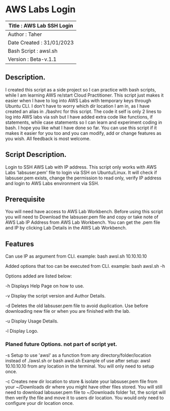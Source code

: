 # AWS Labs Login


|Title : AWS Lab SSH Login  |
|---------------------------|
|Author : Taher             |
|Date Created : 31/01/2023  |
|Bash Script : awsl.sh      |
|Version : Beta-v.1.1       |



## Description.
I created this script as a side project so I can practice with bash scripts, while I am learning AWS re/start Cloud Practitioner. This script just makes it easier when I have to log into AWS Labs with temporary keys through Ubuntu CLI. I don't have to worry which dir location I am in, as I have created an alias in ./bashrc for this script. The code it self is only 2 lines to log into AWS labs via ssh but I have added extra code like functions, if statements, while case statements so I can learn and experiment coding in bash. I hope you like what I have done so far. You can use this script if it makes it easier for you too and you can modify, add or change features as you wish. All feedback is most welcome. 

## Script Description.
Login to SSH AWS Lab with IP address.
This script only works with AWS Labs 'labsuser.pem' file to login via SSH on Ubuntu/Linux.
It will check if labsuser.pem exists, change the permission to read only, verify IP address
and login to AWS Labs environment via SSH.

## Prerequisite
You will need have access to AWS Lab Workbench.
Before using this script you will need to Download the labsuser.pem file and copy or take note of AWS Lab IP Address from AWS Lab Workbench. You can get the .pem file and IP by clicking Lab Details in the AWS Lab Workbench.

## Features
Can use IP as argument from CLI.
example: bash awsl.sh 10.10.10.10

Added options that too can be executed from CLI.
example: bash awsl.sh -h

Options added are listed below:

-h Displays Help Page on how to use.

-v Display the script version and Author Details.

-d Deletes the old labsuser.pem file to avoid duplication. Use before downloading new file or when you are finished with the lab.

-u Display Usage Details.

-l Display Logo.

### Planed future Options. not part of script yet.

-s Setup to use 'awsl' as a function from any directory/folder/location instead of ./awsl.sh or bash awsl.sh 
    Example of use after setup: awsl 10.10.10.10 from any location in the terminal. You will only need to setup once.

-c Creates new dir location to store & isolate your labsuser.pem file from your ~/Downloads dir where you might have other files stored. You will still need to download labsuser.pem file to ~/Downloads folder 1st, the script will then verify the file and move it to users dir location. You would only need to configure your dir location once.
